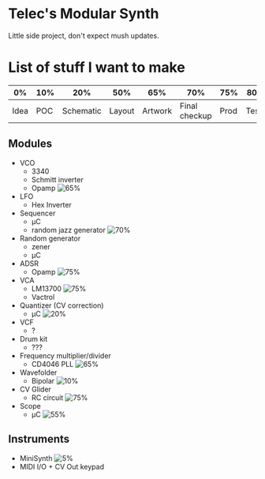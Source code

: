 # Telec's Modular Synth

Little side project, don't expect mush updates.

# List of stuff I want to make

| 0%   | 10% | 20%       | 50%    | 65%     | 70%           | 75%  | 80%   | 100% |
|----- |---- |---------- |------- |-------- |-------------- |----- |------ |----- |
| Idea | POC | Schematic | Layout | Artwork | Final checkup | Prod | Tests | Done |

## Modules

* VCO
	- 3340
	- Schmitt inverter
	- Opamp ![65%](https://progress-bar.dev/65)
* LFO
	- Hex Inverter
* Sequencer
	- µC
	- random jazz generator ![70%](https://progress-bar.dev/70)
* Random generator
	- zener
	- µC
* ADSR
	- Opamp ![75%](https://progress-bar.dev/75)
* VCA
	- LM13700 ![75%](https://progress-bar.dev/75)
	- Vactrol
* Quantizer (CV correction)
	- µC ![20%](https://progress-bar.dev/20)
* VCF
	- ?
* Drum kit
	- ???
* Frequency multiplier/divider
	- CD4046 PLL ![65%](https://progress-bar.dev/65)
* Wavefolder
	- Bipolar ![10%](https://progress-bar.dev/10)
* CV Glider
	- RC circuit ![75%](https://progress-bar.dev/75)
* Scope
	- µC ![55%](https://progress-bar.dev/55)

## Instruments

* MiniSynth ![5%](https://progress-bar.dev/5)
* MIDI I/O + CV Out keypad
